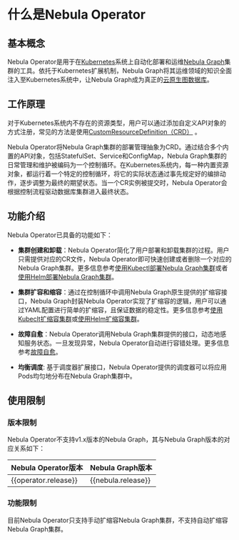 # 什么是Nebula Operator

## 基本概念

Nebula Operator是用于在[Kubernetes](https://kubernetes.io)系统上自动化部署和运维[Nebula Graph](https://github.com/vesoft-inc/nebula)集群的工具。依托于Kubernetes扩展机制，Nebula Graph将其运维领域的知识全面注入至Kubernetes系统中，让Nebula Graph成为真正的[云原生图数据库](https://www.nebula-cloud.io/)。

## 工作原理

对于Kubernetes系统内不存在的资源类型，用户可以通过添加自定义API对象的方式注册，常见的方法是使用[CustomResourceDefinition（CRD）](https://kubernetes.io/docs/concepts/extend-kubernetes/api-extension/custom-resources/#customresourcedefinitions) 。

Nebula Operator将Nebula Graph集群的部署管理抽象为CRD。通过结合多个内置的API对象，包括StatefulSet、Service和ConfigMap，Nebula Graph集群的日常管理和维护被编码为一个控制循环。在Kubernetes系统内，每一种内置资源对象，都运行着一个特定的控制循环，将它的实际状态通过事先规定好的编排动作，逐步调整为最终的期望状态。当一个CR实例被提交时，Nebula Operator会根据控制流程驱动数据库集群进入最终状态。

## 功能介绍

Nebula Operator已具备的功能如下：

- **集群创建和卸载**：Nebula Operator简化了用户部署和卸载集群的过程。用户只需提供对应的CR文件，Nebula Operator即可快速创建或者删除一个对应的Nebula Graph集群。更多信息参考[使用Kubectl部署Nebula Graph集群](3.deploy-nebula-graph-cluster/3.1create-cluster-with-kubectl.md)或者[使用Helm部署Nebula Graph集群](3.deploy-nebula-graph-cluster/3.2create-cluster-with-helm.md)。
  
- **集群扩容和缩容**：通过在控制循环中调用Nebula Graph原生提供的扩缩容接口，Nebula Graph封装Nebula Operator实现了扩缩容的逻辑，用户可以通过YAML配置进行简单的扩缩容，且保证数据的稳定性。更多信息参考[使用Kubeclt扩缩容集群](3.deploy-nebula-graph-cluster/3.1create-cluster-with-kubectl/#_3)或[使用Helm扩缩容集群](3.deploy-nebula-graph-cluster/3.2create-cluster-with-helm/#_2)。
  
- **故障自愈**：Nebula Operator调用Nebula Graph集群提供的接口，动态地感知服务状态。一旦发现异常，Nebula Operator自动进行容错处理。更多信息参考[故障自愈](5.operator-failover.md)。
  
- **均衡调度**: 基于调度器扩展接口，Nebula Operator提供的调度器可以将应用Pods均匀地分布在Nebula Graph集群中。

## 使用限制

### 版本限制

Nebula Operator不支持v1.x版本的Nebula Graph，其与Nebula Graph版本的对应关系如下：

| Nebula Operator版本 | Nebula Graph版本 |
| ------------------- | ---------------- |
| {{operator.release}}| {{nebula.release}} |

### 功能限制

目前Nebula Operator只支持手动扩缩容Nebula Graph集群，不支持自动扩缩容Nebula Graph集群。
